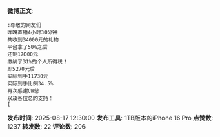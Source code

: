 **微博正文**: 
```
:尊敬的网友们
昨晚直播4小时30分钟
共收到34000元的礼物
平台拿了50%之后
还剩17000元
缴纳了31%的个人所得税！
即5270元后
实际到手11730元
实际到手比例34.5%
再次感谢CW总
以及各位总的支持！
[
```
**发布时间**: 2025-08-17 12:30:00
**发布工具**: 1TB版本的iPhone 16 Pro
**点赞数**: 1237
**转发数**: 22
**评论数**: 206
